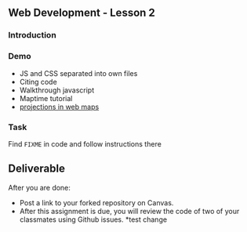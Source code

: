 ## Web Development - Lesson 2

### Introduction

### Demo
  * JS and CSS separated into own files
  * Citing code
  * Walkthrough javascript 
  * Maptime tutorial
  * [projections in web maps](http://lyzidiamond.com/posts/4326-vs-3857)

### Task
Find `FIXME` in code and follow instructions there

## Deliverable
After you are done:
 * Post a link to your forked repository on Canvas.
 * After this assignment is due, you will review the code of two of your classmates using Github issues.
*test change